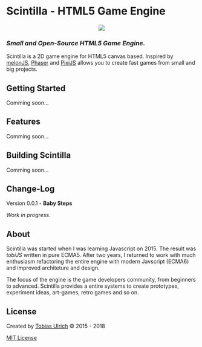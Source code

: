 # Scintilla - HTML5 Game Engine

<div align="center">
<img src="https://raw.githubusercontent.com/tobiasbu/scintilla/master/resources/scintilla_logo.png"/>
</div>

### _Small and Open-Source HTML5 Game Engine._

Scintilla is a 2D game engine for HTML5 canvas based. Inspired by [melonJS](http://melonjs.org/), [Phaser](https://phaser.io/) and [PixiJS](http://www.pixijs.com/) allows you to create fast games from small and big projects.

## Getting Started

Comming soon...

## Features

Comming soon...

## Building Scintilla

Comming soon...

## Change-Log

Version 0.0.1 - **Baby Steps**

_Work in progress._

## About

Scintilla was started when I was learning Javascript on 2015. The result was _tobiJS_ written in pure ECMA5. After two years, I returned to work with much enthusiasm refactoring the entire engine with modern Javscript (ECMA6) and improved architeture and design.

The focus of the engine is the game developers community, from  beginners to advanced. Scintilla provides a entire systems to create prototypes, experiment ideas, art-games, retro games and so on.  

## License

Created by [Tobias Ulrich](mailto:tobiasbulrich@gmail.com) &copy; 2015 - 2018 

[MIT License](https://github.com/tobiasbu/scintilla/blob/master/LICENSE.md) 

[logo]: https://raw.githubusercontent.com/tobiasbu/scintilla/master/resources/scintilla_logo.png
